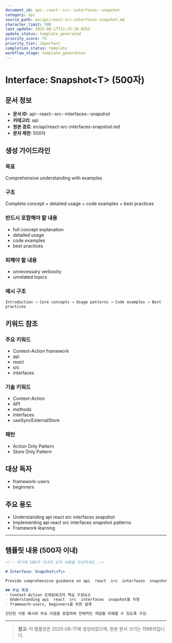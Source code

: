 ```yaml
---
document_id: api--react--src--interfaces--snapshot
category: api
source_path: en/api/react-src-interfaces-snapshot.md
character_limit: 500
last_update: 2025-08-17T21:25:26.025Z
update_status: template_generated
priority_score: 75
priority_tier: important
completion_status: template
workflow_stage: template_generation
---
```


# Interface: Snapshot\<T\> (500자)

## 문서 정보
- **문서 ID**: api--react--src--interfaces--snapshot
- **카테고리**: api
- **원본 경로**: en/api/react-src-interfaces-snapshot.md
- **문자 제한**: 500자

## 생성 가이드라인

### 목표
Comprehensive understanding with examples

### 구조
Complete concept + detailed usage + code examples + best practices

### 반드시 포함해야 할 내용
- full concept explanation
- detailed usage
- code examples
- best practices

### 피해야 할 내용  
- unnecessary verbosity
- unrelated topics

### 예시 구조
```
Introduction → Core concepts → Usage patterns → Code examples → Best practices
```

## 키워드 참조

### 주요 키워드
- Context-Action framework
- api
- react
- src
- interfaces

### 기술 키워드
- Context-Action
- API
- methods
- interfaces
- useSyncExternalStore

### 패턴
- Action Only Pattern
- Store Only Pattern

## 대상 독자
- framework-users
- beginners

## 주요 용도
- Understanding api  react  src  interfaces  snapshot
- Implementing api  react  src  interfaces  snapshot patterns
- Framework learning

---

## 템플릿 내용 (500자 이내)

```markdown
<!-- 여기에 500자 이내의 요약 내용을 작성하세요 -->

# Interface: Snapshot\<T\>

Provide comprehensive guidance on api  react  src  interfaces  snapshot

## 주요 특징
- Context-Action 프레임워크의 핵심 구성요소
- Understanding api  react  src  interfaces  snapshot을 지원
- framework-users, beginners을 위한 설계

간단한 사용 예시와 주요 이점을 포함하여 전체적인 개념을 이해할 수 있도록 구성.
```

---

> **참고**: 이 템플릿은 2025-08-17에 생성되었으며, 
> 원본 문서 크기는 1566자입니다.
